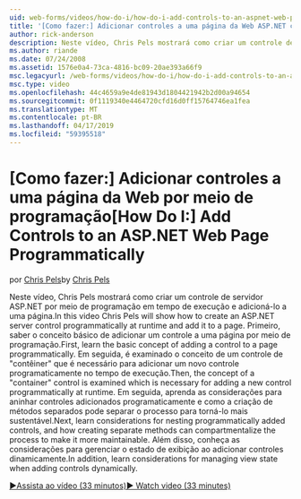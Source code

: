 ```yaml
---
uid: web-forms/videos/how-do-i/how-do-i-add-controls-to-an-aspnet-web-page-programmatically
title: '[Como fazer:] Adicionar controles a uma página da Web ASP.NET com programação | Microsoft Docs'
author: rick-anderson
description: Neste vídeo, Chris Pels mostrará como criar um controle de servidor ASP.NET por meio de programação em tempo de execução e adicioná-lo a uma página. Primeiro, Aprenda a o conceito básico...
ms.author: riande
ms.date: 07/24/2008
ms.assetid: 1576e0a4-73ca-4816-bc09-20ae393a66f9
msc.legacyurl: /web-forms/videos/how-do-i/how-do-i-add-controls-to-an-aspnet-web-page-programmatically
msc.type: video
ms.openlocfilehash: 44c4659a9e4de81943d1804421942b2d00a94654
ms.sourcegitcommit: 0f1119340e4464720cfd16d0ff15764746ea1fea
ms.translationtype: MT
ms.contentlocale: pt-BR
ms.lasthandoff: 04/17/2019
ms.locfileid: "59395518"
---
```

# <a name="how-do-i-add-controls-to-an-aspnet-web-page-programmatically"></a><span data-ttu-id="e20e7-104">[Como fazer:] Adicionar controles a uma página da Web por meio de programação</span><span class="sxs-lookup"><span data-stu-id="e20e7-104">[How Do I:] Add Controls to an ASP.NET Web Page Programmatically</span></span>

<span data-ttu-id="e20e7-105">por [Chris Pels](https://twitter.com/chrispels)</span><span class="sxs-lookup"><span data-stu-id="e20e7-105">by [Chris Pels](https://twitter.com/chrispels)</span></span>

<span data-ttu-id="e20e7-106">Neste vídeo, Chris Pels mostrará como criar um controle de servidor ASP.NET por meio de programação em tempo de execução e adicioná-lo a uma página.</span><span class="sxs-lookup"><span data-stu-id="e20e7-106">In this video Chris Pels will show how to create an ASP.NET server control programmatically at runtime and add it to a page.</span></span> <span data-ttu-id="e20e7-107">Primeiro, saber o conceito básico de adicionar um controle a uma página por meio de programação.</span><span class="sxs-lookup"><span data-stu-id="e20e7-107">First, learn the basic concept of adding a control to a page programmatically.</span></span> <span data-ttu-id="e20e7-108">Em seguida, é examinado o conceito de um controle de "contêiner" que é necessário para adicionar um novo controle programaticamente no tempo de execução.</span><span class="sxs-lookup"><span data-stu-id="e20e7-108">Then, the concept of a "container" control is examined which is necessary for adding a new control programmatically at runtime.</span></span> <span data-ttu-id="e20e7-109">Em seguida, aprenda as considerações para aninhar controles adicionados programaticamente e como a criação de métodos separados pode separar o processo para torná-lo mais sustentável.</span><span class="sxs-lookup"><span data-stu-id="e20e7-109">Next, learn considerations for nesting programmatically added controls, and how creating separate methods can compartmentalize the process to make it more maintainable.</span></span> <span data-ttu-id="e20e7-110">Além disso, conheça as considerações para gerenciar o estado de exibição ao adicionar controles dinamicamente.</span><span class="sxs-lookup"><span data-stu-id="e20e7-110">In addition, learn considerations for managing view state when adding controls dynamically.</span></span>

[<span data-ttu-id="e20e7-111">&#9654;Assista ao vídeo (33 minutos)</span><span class="sxs-lookup"><span data-stu-id="e20e7-111">&#9654; Watch video (33 minutes)</span></span>](https://channel9.msdn.com/Blogs/ASP-NET-Site-Videos/how-do-i-add-controls-to-an-aspnet-web-page-programmatically)
